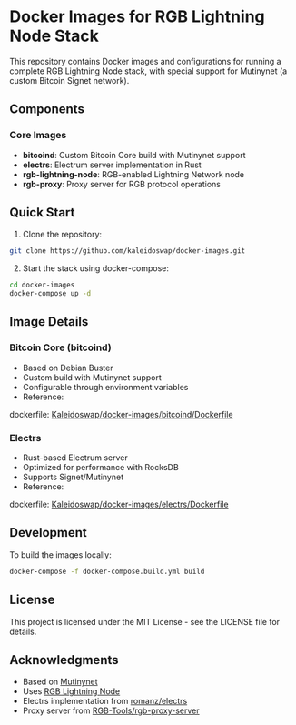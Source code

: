 # Docker Images for RGB Lightning Node Stack

This repository contains Docker images and configurations for running a complete RGB Lightning Node stack, with special support for Mutinynet (a custom Bitcoin Signet network).

## Components

### Core Images
- **bitcoind**: Custom Bitcoin Core build with Mutinynet support
- **electrs**: Electrum server implementation in Rust
- **rgb-lightning-node**: RGB-enabled Lightning Network node
- **rgb-proxy**: Proxy server for RGB protocol operations

## Quick Start

1. Clone the repository:

```bash
git clone https://github.com/kaleidoswap/docker-images.git
```
2. Start the stack using docker-compose:

```bash
cd docker-images
docker-compose up -d
```

## Image Details

### Bitcoin Core (bitcoind)
- Based on Debian Buster
- Custom build with Mutinynet support
- Configurable through environment variables
- Reference: 

dockerfile: [Kaleidoswap/docker-images/bitcoind/Dockerfile](Kaleidoswap/docker-images/bitcoind/Dockerfile)


### Electrs
- Rust-based Electrum server
- Optimized for performance with RocksDB
- Supports Signet/Mutinynet
- Reference:

dockerfile: [Kaleidoswap/docker-images/electrs/Dockerfile](Kaleidoswap/docker-images/electrs/Dockerfile)


## Development

To build the images locally:

```bash
docker-compose -f docker-compose.build.yml build
```
## License

This project is licensed under the MIT License - see the LICENSE file for details.


## Acknowledgments

- Based on [Mutinynet](https://github.com/MutinyWallet/mutinynet)
- Uses [RGB Lightning Node](https://github.com/RGB-Tools/rgb-lightning-node)
- Electrs implementation from [romanz/electrs](https://github.com/romanz/electrs)
- Proxy server from [RGB-Tools/rgb-proxy-server](https://github.com/RGB-Tools/rgb-proxy-server)